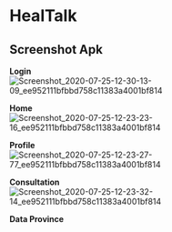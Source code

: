 # HealTalk

## Screenshot Apk
  <b>Login</b>
![Screenshot_2020-07-25-12-30-13-09_ee952111bfbbd758c11383a4001bf814](https://user-images.githubusercontent.com/58157142/88449658-c7172d80-ce72-11ea-9a41-c759e397d8b4.png)
  
  <b>Home</b>
![Screenshot_2020-07-25-12-23-23-16_ee952111bfbbd758c11383a4001bf814](https://user-images.githubusercontent.com/58157142/88449713-3260ff80-ce73-11ea-97eb-63a4c4df9463.png)

  <b>Profile</b>
![Screenshot_2020-07-25-12-23-27-77_ee952111bfbbd758c11383a4001bf814](https://user-images.githubusercontent.com/58157142/88449720-56244580-ce73-11ea-9a7e-10449351e5f5.png)

  <b>Consultation</b>
![Screenshot_2020-07-25-12-23-32-14_ee952111bfbbd758c11383a4001bf814](https://user-images.githubusercontent.com/58157142/88449745-8d92f200-ce73-11ea-823a-4a40e08406e8.png)

  <b>Data Province</b>

